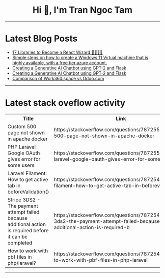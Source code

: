<h1 align="center">Hi 👋, I'm Tran Ngoc Tam</h1>

---

# Latest Blog Posts 
<!-- BLOG-POST-LIST:START -->
- [17 Libraries to Become a React Wizard 🧙‍♂️🔮✨](https://dev.to/copilotkit/17-libraries-to-become-a-react-wizard-1g6k)
- [Simple steps on how to create a Windows 11 Virtual machine that is highly available, with a free tier azure account.](https://dev.to/sethgiddy/simple-steps-on-how-to-create-a-windows-11-virtual-machine-that-is-highly-available-with-a-free-tier-azure-account-2f33)
- [Creating a Generative AI Chatbot using GPT-2 and Flask](https://dev.to/jeanvalve/creating-a-generative-ai-chatbot-using-gpt-2-and-flask-de6)
- [Creating a Generative AI Chatbot using GPT-2 and Flask](https://dev.to/jeanvalve/creating-a-generative-ai-chatbot-using-gpt-2-and-flask-1jm6)
- [Comparison of Work360.space vs Odoo.com](https://dev.to/msj/comparison-of-work360space-vs-odoocom-ik4)
<!-- BLOG-POST-LIST:END -->

---

# Latest stack oveflow activity
<table>
  <tr><th>Title</th><th>Link</th></tr>
  <!-- STACKOVERFLOW:START --><tr><td>Custom 500 page not shown in apache docker</td><td>https://stackoverflow.com/questions/78725523/custom-500-page-not-shown-in-apache-docker</td></tr><tr><td>PHP Laravel Google OAuth gives error for some users</td><td>https://stackoverflow.com/questions/78725512/php-laravel-google-oauth-gives-error-for-some-users</td></tr><tr><td>Laravel Filament: How to get active tab in beforeValidation&lpar;&rpar;</td><td>https://stackoverflow.com/questions/78725494/laravel-filament-how-to-get-active-tab-in-beforevalidation</td></tr><tr><td>Stripe 3DS2 - The payment attempt failed because additional action is required before it can be completed</td><td>https://stackoverflow.com/questions/78725476/stripe-3ds2-the-payment-attempt-failed-because-additional-action-is-required-b</td></tr><tr><td>How to work with pbf files in php/laravel?</td><td>https://stackoverflow.com/questions/78725407/how-to-work-with-pbf-files-in-php-laravel</td></tr><!-- STACKOVERFLOW:END -->
</table>

---


